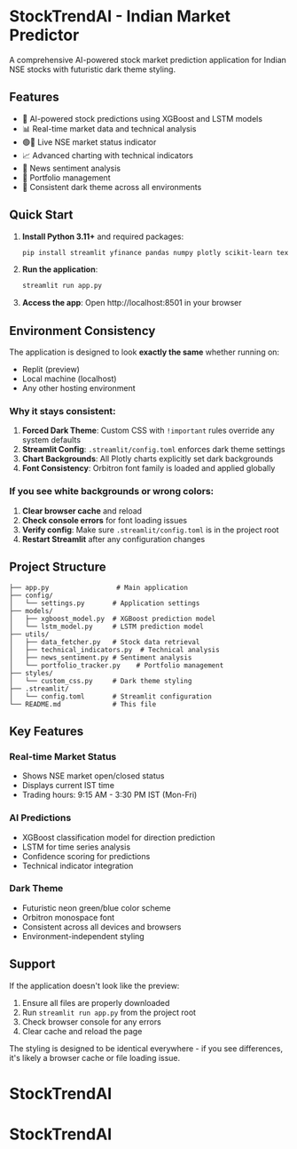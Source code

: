

# StockTrendAI - Indian Market Predictor

A comprehensive AI-powered stock market prediction application for Indian NSE stocks with futuristic dark theme styling.

## Features

- 🔮 AI-powered stock predictions using XGBoost and LSTM models
- 📊 Real-time market data and technical analysis
- 🟢🔴 Live NSE market status indicator
- 📈 Advanced charting with technical indicators
- 📰 News sentiment analysis
- 💼 Portfolio management
- 🌙 Consistent dark theme across all environments

## Quick Start

1. **Install Python 3.11+** and required packages:
   ```bash
   pip install streamlit yfinance pandas numpy plotly scikit-learn textblob pytz
   ```

2. **Run the application**:
   ```bash
   streamlit run app.py
   ```

3. **Access the app**: Open http://localhost:8501 in your browser

## Environment Consistency

The application is designed to look **exactly the same** whether running on:
- Replit (preview)
- Local machine (localhost)
- Any other hosting environment

### Why it stays consistent:

1. **Forced Dark Theme**: Custom CSS with `!important` rules override any system defaults
2. **Streamlit Config**: `.streamlit/config.toml` enforces dark theme settings
3. **Chart Backgrounds**: All Plotly charts explicitly set dark backgrounds
4. **Font Consistency**: Orbitron font family is loaded and applied globally

### If you see white backgrounds or wrong colors:

1. **Clear browser cache** and reload
2. **Check console errors** for font loading issues
3. **Verify config**: Make sure `.streamlit/config.toml` is in the project root
4. **Restart Streamlit** after any configuration changes

## Project Structure

```
├── app.py                 # Main application
├── config/               
│   └── settings.py       # Application settings
├── models/               
│   ├── xgboost_model.py  # XGBoost prediction model
│   └── lstm_model.py     # LSTM prediction model
├── utils/                
│   ├── data_fetcher.py   # Stock data retrieval
│   ├── technical_indicators.py  # Technical analysis
│   ├── news_sentiment.py # Sentiment analysis
│   └── portfolio_tracker.py    # Portfolio management
├── styles/               
│   └── custom_css.py     # Dark theme styling
├── .streamlit/           
│   └── config.toml       # Streamlit configuration
└── README.md             # This file
```

## Key Features

### Real-time Market Status
- Shows NSE market open/closed status
- Displays current IST time
- Trading hours: 9:15 AM - 3:30 PM IST (Mon-Fri)

### AI Predictions
- XGBoost classification model for direction prediction
- LSTM for time series analysis
- Confidence scoring for predictions
- Technical indicator integration

### Dark Theme
- Futuristic neon green/blue color scheme
- Orbitron monospace font
- Consistent across all devices and browsers
- Environment-independent styling

## Support

If the application doesn't look like the preview:
1. Ensure all files are properly downloaded
2. Run `streamlit run app.py` from the project root
3. Check browser console for any errors
4. Clear cache and reload the page

The styling is designed to be identical everywhere - if you see differences, it's likely a browser cache or file loading issue.
# StockTrendAI


# StockTrendAI

